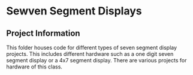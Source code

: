 # Sewven Segment Displays

## Project Information

This folder houses code for different types of seven segment display projects. This includes different hardware such as a one digit seven segment display or a 4x7 segment display. There are various projects for hardware of this class.
